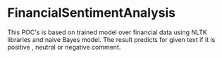 # FinancialSentimentAnalysis
This POC's is based on trained model over financial data using NLTK libraries and naive Bayes model. The result predicts for given text if it is positive , neutral or negative comment.
